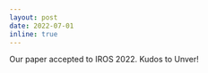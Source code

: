 ```yaml
---
layout: post
date: 2022-07-01
inline: true
---
```


Our paper accepted to IROS 2022. Kudos to Unver!